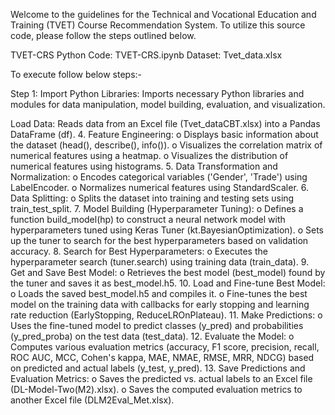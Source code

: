 Welcome to the guidelines for the Technical and Vocational Education and Training (TVET) Course Recommendation System. To utilize this source code, please follow the steps outlined below.

TVET-CRS Python Code: TVET-CRS.ipynb
Dataset: Tvet_data.xlsx

To execute follow below steps:-

Step 1: Import Python Libraries: 
Imports necessary Python libraries and modules for data manipulation, model building, evaluation, and visualization.

Load Data: Reads data from an Excel file (Tvet_dataCBT.xlsx) into a Pandas DataFrame (df).
4.	Feature Engineering:
o	Displays basic information about the dataset (head(), describe(), info()).
o	Visualizes the correlation matrix of numerical features using a heatmap.
o	Visualizes the distribution of numerical features using histograms.
5.	Data Transformation and Normalization:
o	Encodes categorical variables ('Gender', 'Trade') using LabelEncoder.
o	Normalizes numerical features using StandardScaler.
6.	Data Splitting:
o	Splits the dataset into training and testing sets using train_test_split.
7.	Model Building (Hyperparameter Tuning):
o	Defines a function build_model(hp) to construct a neural network model with hyperparameters tuned using Keras Tuner (kt.BayesianOptimization).
o	Sets up the tuner to search for the best hyperparameters based on validation accuracy.
8.	Search for Best Hyperparameters:
o	Executes the hyperparameter search (tuner.search) using training data (train_data).
9.	Get and Save Best Model:
o	Retrieves the best model (best_model) found by the tuner and saves it as best_model.h5.
10.	Load and Fine-tune Best Model:
o	Loads the saved best_model.h5 and compiles it.
o	Fine-tunes the best model on the training data with callbacks for early stopping and learning rate reduction (EarlyStopping, ReduceLROnPlateau).
11.	Make Predictions:
o	Uses the fine-tuned model to predict classes (y_pred) and probabilities (y_pred_proba) on the test data (test_data).
12.	Evaluate the Model:
o	Computes various evaluation metrics (accuracy, F1 score, precision, recall, ROC AUC, MCC, Cohen's kappa, MAE, NMAE, RMSE, MRR, NDCG) based on predicted and actual labels (y_test, y_pred).
13.	Save Predictions and Evaluation Metrics:
o	Saves the predicted vs. actual labels to an Excel file (DL-Model-Two(M2).xlsx).
o	Saves the computed evaluation metrics to another Excel file (DLM2Eval_Met.xlsx).
